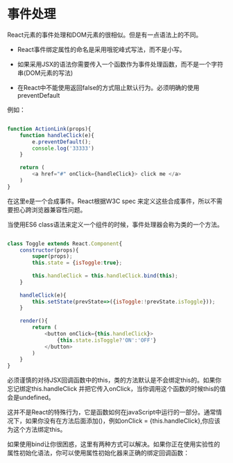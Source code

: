 # 事件处理

React元素的事件处理和DOM元素的很相似。但是有一点语法上的不同。

+ React事件绑定属性的命名是采用哦驼峰式写法，而不是小写。

+ 如果采用JSX的语法你需要传入一个函数作为事件处理函数，而不是一个字符串(DOM元素的写法)

+ 在React中不能使用返回false的方式阻止默认行为。必须明确的使用preventDefault

例如：

```javascript

function ActionLink(props){
    function handleClick(e){
        e.preventDefault();
        console.log('33333')
    }
    
    return (
        <a href="#" onClick={handleClick}> click me </a>
    )
}

```

在这里e是一个合成事件。React根据W3C spec 来定义这些合成事件，所以不需要担心跨浏览器兼容性问题。

当使用ES6 class语法来定义一个组件的时候，事件处理器会称为类的一个方法。

```javascript

class Toggle extends React.Component{
    constructor(props){
        super(props);
        this.state = {isToggle:true};
        
        this.handleClick = this.handleClick.bind(this);
    }
    
    handleClick(e){
        this.setState(prevState=>({isToggle:!prevState.isToggle}));
    }
    
    render(){
        return (
            <button onClick={this.handleClick}>
                {this.state.isToggle?'ON':'OFF'}
            </button>
        )
    }
}

```

必须谨慎的对待JSX回调函数中的this，类的方法默认是不会绑定this的。如果你忘记绑定this.handleClick 并把它传入onClick，当你调用这个函数的时候this的值会是undefined。

这并不是React的特殊行为，它是函数如何在javaScript中运行的一部分。通常情况下，如果你没有在方法后面添加()，例如onClick = {this.handleClick},你应该为这个方法绑定this。

如果使用bind让你很困惑，这里有两种方式可以解决。如果你正在使用实验性的属性初始化语法，你可以使用属性初始化器来正确的绑定回调函数：